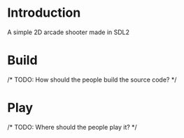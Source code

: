 # Introduction
A simple 2D arcade shooter made in SDL2

# Build
/* TODO: How should the people build the source code? */

# Play
/* TODO: Where should the people play it? */
